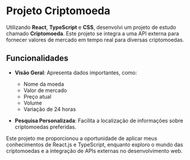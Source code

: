 # Projeto Criptomoeda

Utilizando **React**, **TypeScript** e **CSS**, desenvolvi um projeto de estudo chamado **Criptomoeda**. Este projeto se integra a uma API externa para fornecer valores de mercado em tempo real para diversas criptomoedas.

## Funcionalidades

- **Visão Geral**: Apresenta dados importantes, como:
  - Nome da moeda
  - Valor de mercado
  - Preço atual
  - Volume
  - Variação de 24 horas

- **Pesquisa Personalizada**: Facilita a localização de informações sobre criptomoedas preferidas.

Este projeto me proporcionou a oportunidade de aplicar meus conhecimentos de React.js e TypeScript, enquanto exploro o mundo das criptomoedas e a integração de APIs externas no desenvolvimento web.
